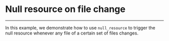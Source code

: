 # Null resource on file change
---

In this example, we demonstrate how to use `null_resource` to trigger the null resource
whenever any file of a certain set of files changes.
